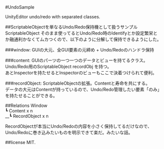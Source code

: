 #UndoSample

UnityEditor undo/redo with separated classes.

##ScriptableObjectを単なるUndo/Redo保持機として扱うサンプル
ScriptableObject そのまま使ってるとUndo/Redo時のIdentifyとか設定繁栄とか融通利かなくてムカつくので、以下のように分解して保持できるようにした。

###window:
GUIの大元、全GUI要素の元締め + Undo/Redoのハンドラ保持

###content:
GUIのパーツの一つ一つのデータとビューを持てるクラス。 Undo/Redo用のScriptableObject recordObj を持つ。  
あとInspectorを持たせるとInspectorのビューもここで決着つけられて便利。

###recordObject:
ScriptableObjectの拡張。Contentと寿命を共にする。  
データの大元はContentが持っているので、Undo/Redo管理したい要素「のみ」を持たせることができる。  


##Relations
Window  
┗ Content x n  
__┗ RecordObject x n 

RecordObjectが本当にUndo/Redoの内容を小さく保持してるだけなので、Undo/Redoに巻き込みたいものを明示できて楽だ。みたいな話。


##license
MIT.